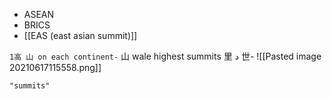- ASEAN
- BRICS
- [[EAS (east asian summit)]]

`1高 山 on each continent-`
山 wale highest summits 里 د 世-
![[Pasted image 20210617115558.png]]

```query
"summits"
```